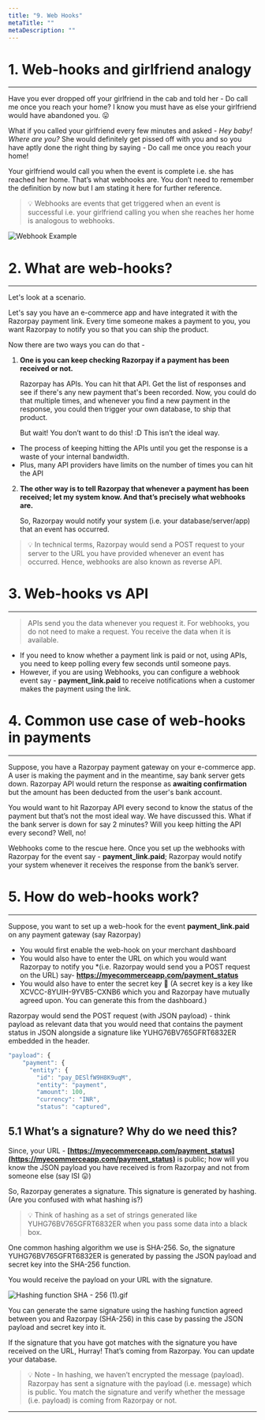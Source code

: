 ```yaml
---
title: "9. Web Hooks"
metaTitle: ""
metaDescription: ""
---
```



# 1. Web-hooks and girlfriend analogy

---

Have you ever dropped off your girlfriend in the cab and told her - Do call me once you reach your home? I know you must have as else your girlfriend would have abandoned you. 😛

What if you called your girlfriend every few minutes and asked - *Hey baby! Where are you?* She would definitely get pissed off with you and so you have aptly done the right thing by saying - Do call me once you reach your home!

Your girlfriend would call you when the event is complete i.e. she has reached her home. That’s what webhooks are. You don’t need to remember the definition by now but I am stating it here for further reference.


> 💡 Webhooks are events that get triggered when an event is successful i.e. your girlfriend calling you when she reaches her home is analogous to webhooks.


![Webhook Example](/images/api-for-pm/webhook_1.gif)

# 2. What are web-hooks?

---

Let's look at a scenario.

Let's say you have an e-commerce app and have integrated it with the Razorpay payment link. Every time someone makes a payment to you, you want Razorpay to notify you so that you can ship the product.

Now there are two ways you can do that - 

1. **One is you can keep checking Razorpay if a payment has been received or not.**
    
    Razorpay has APIs. You can hit that API. Get the list of responses and see if there's any new payment that's been recorded. Now, you could do that multiple times, and whenever you find a new payment in the response, you could then trigger your own database, to ship that product.
    

   But wait! You don’t want to do this! :D This isn’t the ideal way. 

- The process of keeping hitting the APIs until you get the response is a waste of your internal bandwidth.
- Plus, many API providers have limits on the number of times you can hit the API

2. **The other way is to tell Razorpay that whenever a payment has been received; let my system know. And that’s precisely what webhooks are.**
    
    So, Razorpay would notify your system (i.e. your database/server/app) that an event has occurred. 
    

> 💡 In technical terms, Razorpay would send a POST request to your server to the URL you have provided whenever an event has occurred. Hence, webhooks are also known as reverse API.




# 3. Web-hooks vs API

---

> APIs send you the data whenever you request it. For webhooks, you do not need to make a request. You receive the data when it is available.

- If you need to know whether a payment link is paid or not, using APIs, you need to keep polling every few seconds until someone pays.
- However, if you are using Webhooks, you can configure a webhook event say - **payment_link.paid** to receive notifications when a customer makes the payment using the link.

# 4. Common use case of web-hooks in payments

---

Suppose, you have a Razorpay payment gateway on your e-commerce app. A user is making the payment and in the meantime, say bank server gets down. Razorpay API would return the response as **awaiting confirmation** but the amount has been deducted from the user's bank account. 

You would want to hit Razorpay API every second to know the status of the payment but that’s not the most ideal way. We have discussed this. What if the bank server is down for say 2 minutes? Will you keep hitting the API every second? Well, no!

Webhooks come to the rescue here. Once you set up the webhooks with Razorpay for the event say - **payment_link.paid**; Razorpay would notify your system whenever it receives the response from the bank’s server.

# 5. How do web-hooks work?

---

Suppose, you want to set up a web-hook for the event **payment_link.paid** on any payment gateway (say Razorpay)

- You would first enable the web-hook on your merchant dashboard
- You would also have to enter the URL on which you would want Razorpay to notify you *(i.e. Razorpay would send you a POST request on the URL) say- **https://myecommerceapp.com/payment_status**
- You would also have to enter the secret key 🔐 (A secret key is a key like XCVCC-8YUIH-9YVB5-CXNB6 which you and Razorpay have mutually agreed upon. You can generate this from the dashboard.)

Razorpay would send the POST request (with JSON payload) - think payload as relevant data that you would need that contains the payment status in JSON alongside a signature like YUHG76BV765GFRT6832ER embedded in the header. 

```jsx
"payload": {
    "payment": {
      "entity": {
        "id": "pay_DESlfW9H8K9uqM",
        "entity": "payment",
        "amount": 100,
        "currency": "INR",
        "status": "captured",
```

## 5.1 What’s a signature? Why do we need this?

Since, your URL - **[https://myecommerceapp.com/payment_status](https://myecommerceapp.com/payment_status)** is public; how will you know the JSON payload you have received is from Razorpay and not from someone else (say ISI 😛)

So, Razorpay generates a signature. This signature is generated by hashing. (Are you confused with what hashing is?) 


> 💡 Think of hashing as a set of strings generated like YUHG76BV765GFRT6832ER when you pass some data into a black box.


One common hashing algorithm we use is SHA-256. So, the signature YUHG76BV765GFRT6832ER is generated by passing the JSON payload and secret key into the SHA-256 function.

You would receive the payload on your URL with the signature.

![Hashing function SHA - 256 (1).gif](/images/api-for-pm/hashing.gif)

You can generate the same signature using the hashing function agreed between you and Razorpay (SHA-256) in this case by passing the JSON payload and secret key into it.

If the signature that you have got matches with the signature you have received on the URL, Hurray! That’s coming from Razorpay. You can update your database. 



> 💡 Note - In hashing, we haven’t encrypted the message (payload). Razorpay has sent a signature with the payload (i.e. message) which is public. You match the signature and verify whether the message (i.e. payload) is coming from Razorpay or not.




---
